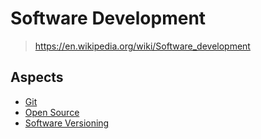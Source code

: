 # Software Development

> <https://en.wikipedia.org/wiki/Software_development>

## Aspects

- [Git](git)
- [Open Source](open_source)
- [Software Versioning](software_versioning)
